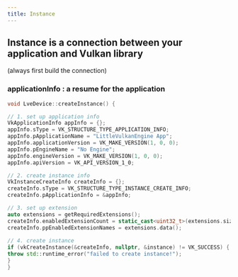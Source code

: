 ```yaml
---
title: Instance
---
```

## Instance is a connection between your application and Vulkan library

(always first build the connection)


### applicationInfo : a resume for the application 
  
```cpp
void LveDevice::createInstance() {

// 1. set up application info
VkApplicationInfo appInfo = {};
appInfo.sType = VK_STRUCTURE_TYPE_APPLICATION_INFO;
appInfo.pApplicationName = "LittleVulkanEngine App";
appInfo.applicationVersion = VK_MAKE_VERSION(1, 0, 0);
appInfo.pEngineName = "No Engine";
appInfo.engineVersion = VK_MAKE_VERSION(1, 0, 0);
appInfo.apiVersion = VK_API_VERSION_1_0;

// 2. create instance info
VkInstanceCreateInfo createInfo = {};
createInfo.sType = VK_STRUCTURE_TYPE_INSTANCE_CREATE_INFO;
createInfo.pApplicationInfo = &appInfo;

// 3. set up extension
auto extensions = getRequiredExtensions();
createInfo.enabledExtensionCount = static_cast<uint32_t>(extensions.size());
createInfo.ppEnabledExtensionNames = extensions.data();
  
// 4. create instance
if (vkCreateInstance(&createInfo, nullptr, &instance) != VK_SUCCESS) {
throw std::runtime_error("failed to create instance!");
}
}
```



